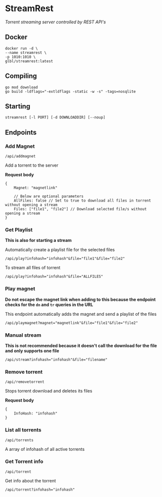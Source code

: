 # StreamRest
*Torrent streaming server controlled by REST API's*

## Docker
```
docker run -d \
--name streamrest \
-p 1010:1010 \
glbl/streamrest:latest
```

## Compiling
```
go mod download
go build -ldflags="-extldflags -static -w -s" -tags=nosqlite
```

## Starting
`streamrest [-l PORT] [-d DOWNLOADDIR] [--noup]`

## Endpoints

### Add Magnet
`/api/addmagnet`

Add a torrent to the server

**Request body**
```
{
    Magnet: "magnetlink"

    // Below are optional parameters
    AllFiles: false // Set to true to download all files in torrent without opening a stream
    Files: ["file1", "file2"] // Download selected file/s without opening a stream
}
```

### Get Playlist

**This is also for starting a stream**

Automatically create a playlist file for the selected files

```
/api/play?infohash="infohash"&file="file1"&file="file2"
```

To stream all files of torrent

```
/api/play?infohash="infohash"&file="ALLFILES"
```

### Play magnet

**Do not escape the magnet link when adding to this because the endpoint checks for the `dn` and `tr` queries in the URL**

This endpoint automatically adds the magnet and send a playlist of the files

```
/api/playmagnet?magnet="magnetlink"&file="file1"&file="file2"
```

### Manual stream

**This is not recommended because it doesn't call the download for the file and only supports one file**

```
/api/stream?infohash="infohash"&file="filename"
```

### Remove torrent
`/api/removetorrent`

Stops torrent download and deletes its files

**Request body**
```
{
    InfoHash: "infohash"
}
```

### List all torrents
`/api/torrents`

A array of infohash of all active torrents

### Get Torrent info
`/api/torrent`

Get info about the torrent

```
/api/torrent?infohash="infohash"
```